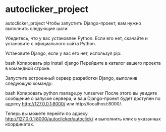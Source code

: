 # autoclicker_project
 autoclicker_project
Чтобы запустить Django-проект, вам нужно выполнить следующие шаги:

Убедитесь, что у вас установлен Python. Если его нет, скачайте и установите с официального сайта Python.

Установите Django, если у вас его нет, используя pip:

bash
Копировать
pip install django
Перейдите в каталог вашего проекта в командной строке.

Запустите встроенный сервер разработки Django, выполнив следующую команду:

bash
Копировать
python manage.py runserver
После этого вы увидите сообщение о запуске сервера, и ваш Django-проект будет доступен по адресу http://127.0.0.1:8000/ или http://localhost:8000/.

Теперь вы можете перейти по адресу http://127.0.0.1:8000/autoclicker/autoclick/ и выполнить клик в указанных координатах.